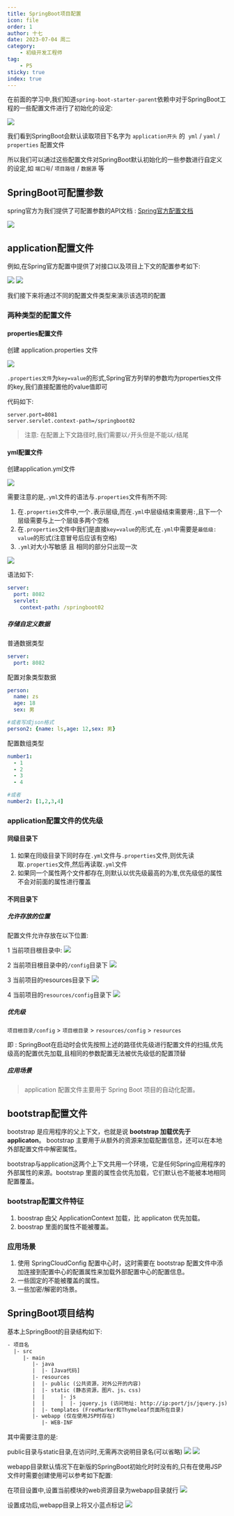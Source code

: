 ```yaml
---
title: SpringBoot项目配置
icon: file
order: 1
author: 十七
date: 2023-07-04 周二
category:
	- 初级开发工程师
tag:
	- P5
sticky: true
index: true
---
```


在前面的学习中,我们知道`spring-boot-starter-parent`依赖中对于SpringBoot工程的一些配置文件进行了初始化的设定:

![](./assets/image-20230704141012629.png)

我们看到SpringBoot会默认读取项目下名字为 `application开头` 的  `yml` / `yaml` / `properties` 配置文件

所以我们可以通过这些配置文件对SpringBoot默认初始化的一些参数进行自定义的设定,如 `端口号`/ `项目路径` / `数据源` 等

## SpringBoot可配置参数

spring官方为我们提供了可配置参数的API文档 :  [Spring官方配置文档](https://docs.spring.io/spring-boot/docs/current/reference/html/application-properties.html#appendix.application-properties)

![](./assets/image-20230704160226041.png)

## application配置文件

例如,在Spring官方配置中提供了对接口以及项目上下文的配置参考如下: 

![](./assets/image-20230704163857074.png)
![](./assets/image-20230704163917940.png)

我们接下来将通过不同的配置文件类型来演示该选项的配置

### 两种类型的配置文件

#### properties配置文件


创建 application.properties 文件

![](./assets/image-20230704164044923.png)

`.properties文件`为`key=value`的形式,Spring官方列举的参数均为properties文件的key,我们直接配置他的value值即可

代码如下:

```properties
server.port=8081
server.servlet.context-path=/springboot02
```

> 注意: 在配置上下文路径时,我们需要以`/`开头但是不能以`/`结尾

#### yml配置文件

创建application.yml文件

![](./assets/image-20230704164726832.png)

需要注意的是,`.yml`文件的语法与`.properties`文件有所不同:
1. 在`.properties`文件中,一个`.`表示层级,而在`.yml`中层级结束需要用`:`,且下一个层级需要与上一个层级多两个空格
2. 在`.properties`文件中我们是直接`key=value`的形式,在`.yml`中需要是`最低级: value`的形式(注意冒号后应该有空格)
3. `.yml`对大小写敏感 且 相同的部分只出现一次 

![](./assets/image-20230704165523850.png)

语法如下:
```yml
server:
  port: 8082
  servlet:
    context-path: /springboot02
```

##### 存储自定义数据

普通数据类型
```yml
server:
  port: 8082
```

配置对象类型数据
```yml
person:  
  name: zs  
  age: 18  
  sex: 男

#或者写成json格式
person2: {name: ls,age: 12,sex: 男}
```

配置数组类型
```yml
number1:
  - 1
  - 2
  - 3
  - 4

#或者
number2: [1,2,3,4]
```

### application配置文件的优先级

#### 同级目录下

1. 如果在同级目录下同时存在`.yml`文件与`.properties`文件,则优先读取`.properties`文件,然后再读取`.yml`文件
2. 如果同一个属性两个文件都存在,则默认以优先级最高的为准,优先级低的属性不会对前面的属性进行覆盖

#### 不同目录下

##### 允许存放的位置

配置文件允许存放在以下位置:

1   当前项目根目录中:
![](./assets/image-20230705103045364.png)

2  当前项目根目录中的`/config`目录下
![](./assets/image-20230705103156211.png)

3  当前项目的resources目录下
![](./assets/image-20230705103259737.png)

4  当前项目的`resources/config`目录下
![](./assets/image-20230705103236575.png)

##### 优先级

`项目根目录/config`  >  `项目根目录`  >  `resources/config` > `resources`

即 : SpringBoot在启动时会优先按照上述的路径优先级进行配置文件的扫描,优先级高的配置优先加载,且相同的参数配置无法被优先级低的配置顶替

##### 应用场景

> application 配置文件主要用于 Spring Boot 项目的自动化配置。

## bootstrap配置文件

bootstrap 是应用程序的父上下文，也就是说 **bootstrap 加载优先于 applicaton**。
bootstrap 主要用于从额外的资源来加载配置信息，还可以在本地外部配置文件中解密属性。

bootstrap与application这两个上下文共用一个环境，它是任何Spring应用程序的外部属性的来源。bootstrap 里面的属性会优先加载，它们默认也不能被本地相同配置覆盖。

### bootstrap配置文件特征

1. boostrap 由父 ApplicationContext 加载，比 applicaton 优先加载。
2. boostrap 里面的属性不能被覆盖。

### 应用场景

1. 使用 SpringCloudConfig 配置中心时，这时需要在 bootstrap 配置文件中添加连接到配置中心的配置属性来加载外部配置中心的配置信息。
2. 一些固定的不能被覆盖的属性。
3. 一些加密/解密的场景。

## SpringBoot项目结构

基本上SpringBoot的目录结构如下:

```txt
- 项目名
  |- src
     |- main
        |- java
        |  |- [Java代码]
        |- resources
        |  |- public (公共资源，对外公开的内容)
        |  |- static (静态资源，图片、js、css)
        |  |     |- js
        |  |     |  |- jquery.js (访问地址: http://ip:port/js/jquery.js)
        |  |- templates (FreeMarker和Thymeleaf页面所在目录)
        |- webapp (仅在使用JSP时存在)
           |- WEB-INF
```

其中需要注意的是: 

public目录与static目录,在访问时,无需再次说明目录名(可以省略)
![](./assets/image-20230705105338147.png)
![](./assets/image-20230705105442065.png)

webapp目录默认情况下在新版的SpringBoot初始化时时没有的,只有在使用JSP文件时需要创建使用可以参考如下配置:

在项目设置中,设置当前模块的web资源目录为webapp目录就行
![](./assets/image-20230705111501768.png)

设置成功后,webapp目录上将又小蓝点标记
![](./assets/image-20230705111537110.png)

